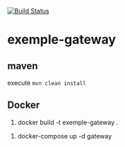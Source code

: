 [![Build Status](https://travis-ci.com/doudouchat/exemple-gateway.svg?branch=master)](https://travis-ci.org/doudouchat/exemple-gateway) 

# exemple-gateway

## maven

<p>execute <code>mvn clean install</code></p>

## Docker

<ol>
<li>docker build -t exemple-gateway .</li>
</ol>

<ol>
<li>docker-compose up -d gateway</li>
</ol>
